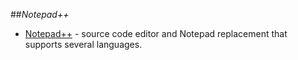##_Notepad++_

- [Notepad++](http://notepad-plus-plus.org/) - source code editor and Notepad replacement that supports several languages.
